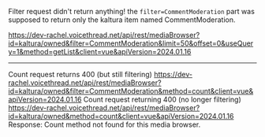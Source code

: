 Filter request didn't return anything! the `filter=CommentModeration` part was supposed to return only the kaltura item named CommentModeration.

https://dev-rachel.voicethread.net/api/rest/mediaBrowser?id=kaltura/owned&filter=CommentModeration&limit=50&offset=0&useQuery=1&method=getList&client=vue&apiVersion=2024.01.16

---

Count request returns 400 (but still filtering)
https://dev-rachel.voicethread.net/api/rest/mediaBrowser?id=kaltura/owned&filter=CommentModeration&method=count&client=vue&apiVersion=2024.01.16
Count request returning 400 (no longer filtering)
https://dev-rachel.voicethread.net/api/rest/mediaBrowser?id=kaltura/owned&method=count&client=vue&apiVersion=2024.01.16
Response: Count method not found for this media browser.